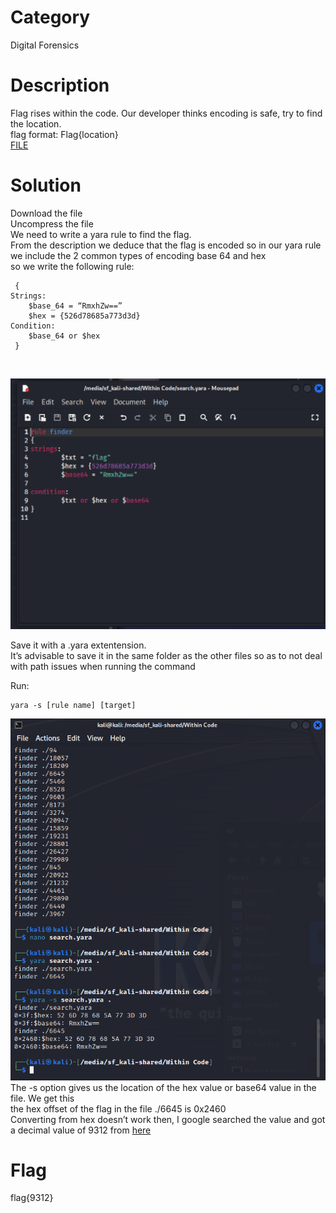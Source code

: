 # Category
Digital Forensics
# Description
Flag rises within the code. Our developer thinks encoding is safe, try to find the location. </br>
flag format: Flag{location}</br>
[FILE](./within+Code.zip)
# Solution 
Download the file</br>
Uncompress the file</br>
We need to write a yara rule to find the flag. </br>
From the description we deduce that the flag is encoded so in our yara rule we include the 2 common types of encoding base 64 and hex</br> 
so we write the following rule:</br>

```
 {
Strings:
	$base_64 = “RmxhZw==”
	$hex = {526d78685a773d3d}
Condition: 
	$base_64 or $hex
 }
```
</br>

![yara rule](./img1.png)</br>

Save it with a .yara extentension.</br> 
It’s advisable to save it in the same folder as the other files so as to not deal with path issues when running the command </br>

Run:

```
yara -s [rule name] [target]
```

![command output](./img2.png)
The -s option gives us the location of the hex value or base64 value in the file. We get this</br>
the hex offset of the flag in the file ./6645 is 0x2460 </br>
Converting from hex doesn’t work then, I google searched the value and got a decimal value of 9312 from [here](https://unicodemap.org/details/0x2460/index.html)</br>

# Flag
flag{9312}
